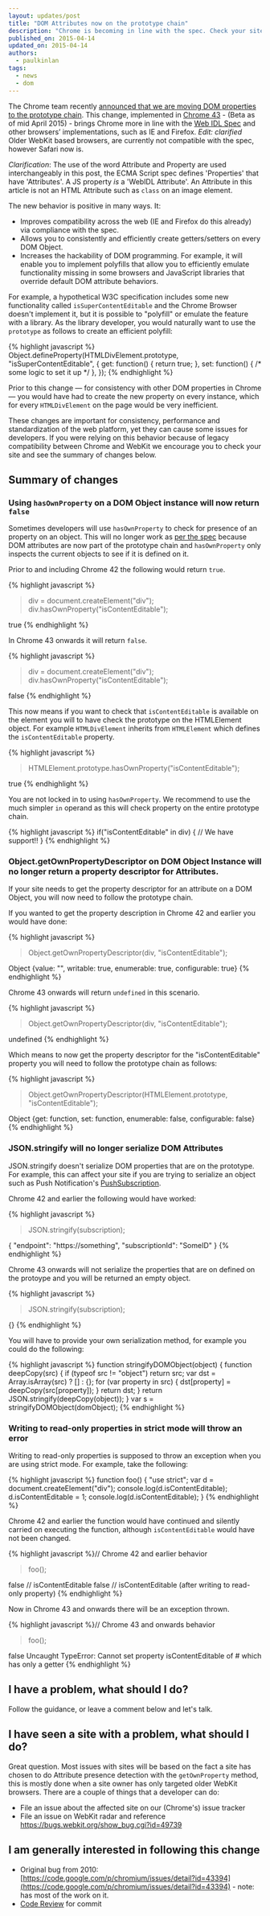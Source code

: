 ```yaml
---
layout: updates/post
title: "DOM Attributes now on the prototype chain"
description: "Chrome is becoming in line with the spec. Check your sites if you are assuming the WebKit logic for attribute propagation"
published_on: 2015-04-14
updated_on: 2015-04-14
authors:
  - paulkinlan
tags:
  - news
  - dom
---
```


The Chrome team recently [announced that we are moving DOM properties to the prototype chain](https://groups.google.com/a/chromium.org/forum/#!topic/blink-dev/H0MGw0jkdn4).  This change, implemented in [Chrome 43](https://www.chromestatus.com/feature/6052436003258368) - (Beta as of mid April 2015) -  brings Chrome more in line with the [Web IDL Spec](https://heycam.github.io/webidl/#es-attributes ) and other browsers’ implementations, such as IE and Firefox.  *Edit: clarified* &nbsp; Older WebKit based browsers, are currently not compatible with the spec, however Safari now is.

*Clarification*: The use of the word Attribute and Property are used interchangeably in this post, the ECMA Script spec defines 'Properties' that have 'Attributes'.  A JS property _is_ a 'WebIDL Attribute'.  An Attribute in this article is not an HTML Attribute such as `class` on an image element.

The new behavior is positive in many ways. It:

* Improves compatibility across the web (IE and Firefox do this already) via compliance with the spec.
* Allows you to consistently and efficiently create getters/setters on every DOM Object.
* Increases the hackability of DOM programming. For example, it will enable you to implement polyfills that allow you to efficiently emulate functionality missing in some browsers and JavaScript libraries that override default DOM attribute behaviors.

For example, a hypothetical W3C specification includes some new functionality called `isSuperContentEditable` and the Chrome Browser doesn't implement it, but it is possible to "polyfill" or emulate the feature with a library.  As the library developer, you would naturally want to use the `prototype` as follows to create an efficient polyfill:

{% highlight javascript %}
Object.defineProperty(HTMLDivElement.prototype, "isSuperContentEditable", {
  get: function() { return true; },
  set: function() { /* some logic to set it up */ },
});
{% endhighlight %}

Prior to this change &mdash; for consistency with other DOM properties in Chrome &mdash; you would have had to create the new property on every instance, which for every `HTMLDivElement` on the page would be very inefficient.

These changes are important for consistency, performance and standardization of the web platform, yet they can cause some issues for developers. If you were relying on this behavior because of legacy compatibility between Chrome and WebKit we encourage you to check your site and see the summary of changes below.

## Summary of changes

### Using `hasOwnProperty` on a DOM Object instance will now return `false`

Sometimes developers will use `hasOwnProperty` to check for presence of an property on an object.  This will no longer work as [per the spec](http://www.ecma-international.org/ecma-262/5.1/#sec-15.2.4.5) because DOM attributes are now part of the prototype chain and `hasOwnProperty` only inspects the current objects to see if it is defined on it.

Prior to and including Chrome 42 the following would return `true`.

{% highlight javascript %}
> div = document.createElement("div");
> div.hasOwnProperty("isContentEditable");

true
{% endhighlight %}

In Chrome 43 onwards it will return `false`.

{% highlight javascript %}
> div = document.createElement("div");
> div.hasOwnProperty("isContentEditable");

false
{% endhighlight %}

This now means if you want to check that `isContentEditable` is available on the element you will to have check the prototype on the HTMLElement object. For example `HTMLDivElement` inherits from `HTMLElement` which defines the `isContentEditable` property.

{% highlight javascript %}
> HTMLElement.prototype.hasOwnProperty("isContentEditable");

true
{% endhighlight %}

You are not locked in to using `hasOwnProperty`. We recommend to use the much simpler `in` operand as this will check property on the entire prototype chain.

{% highlight javascript %}
if("isContentEditable" in div) {
  // We have support!!
}
{% endhighlight %}


### Object.getOwnPropertyDescriptor on DOM Object Instance will no longer return a property descriptor for Attributes.

If your site needs to get the property descriptor for an attribute on a DOM Object, you will now need to follow the prototype chain.

If you wanted to get the property description in Chrome 42 and earlier you would have done:

{% highlight javascript %}
> Object.getOwnPropertyDescriptor(div, "isContentEditable");

Object {value: "", writable: true, enumerable: true, configurable: true}
{% endhighlight %}

Chrome 43 onwards will return `undefined` in this scenario.

{% highlight javascript %}
> Object.getOwnPropertyDescriptor(div, "isContentEditable");

undefined
{% endhighlight %}

Which means to now get the property descriptor for the "isContentEditable" property you will need to follow the prototype chain as follows:

{% highlight javascript %}
> Object.getOwnPropertyDescriptor(HTMLElement.prototype, "isContentEditable");

Object {get: function, set: function, enumerable: false, configurable: false}
{% endhighlight %}

### JSON.stringify will no longer serialize DOM Attributes

JSON.stringify doesn't serialize DOM properties that are on the prototype.  For example, this can affect your site if you are trying to serialize an object such as Push Notification's [PushSubscription](https://w3c.github.io/push-api/#pushsubscription-interface).

Chrome 42 and earlier the following would have worked:

{% highlight javascript %}
> JSON.stringify(subscription);

{
  "endpoint": "https://something",
  "subscriptionId": "SomeID"
}
{% endhighlight %}

Chrome 43 onwards will not serialize the properties that are on defined on the protoype and you will be returned an empty object.

{% highlight javascript %}
> JSON.stringify(subscription);

{}
{% endhighlight %}

You will have to provide your own serialization method, for example you could do the following:

{% highlight javascript %}
function stringifyDOMObject(object)
{
    function deepCopy(src) {
        if (typeof src != "object")
            return src;
        var dst = Array.isArray(src) ? [] : {};
        for (var property in src) {
            dst[property] = deepCopy(src[property]);
        }
        return dst;
    }
    return JSON.stringify(deepCopy(object));
}
var s = stringifyDOMObject(domObject);
{% endhighlight %}

### Writing to read-only properties in strict mode will throw an error

Writing to read-only properties is supposed to throw an exception when you are using strict mode. For example, take the following:

{% highlight javascript %}
function foo() {
  "use strict";
  var d = document.createElement("div");
  console.log(d.isContentEditable);
  d.isContentEditable = 1;
  console.log(d.isContentEditable);
}
{% endhighlight %}

Chrome 42 and earlier the function would have continued and silently carried on executing the function, although `isContentEditable` would have not been changed.

{% highlight javascript %}// Chrome 42 and earlier behavior
> foo();

false // isContentEditable
false // isContentEditable (after writing to read-only property)
{% endhighlight %}

Now in Chrome 43 and onwards there will be an exception thrown.

{% highlight javascript %}// Chrome 43 and onwards behavior
> foo();

false
Uncaught TypeError: Cannot set property isContentEditable of #<HTMLElement> which has only a getter
{% endhighlight %}

## I have a problem, what should I do?

Follow the guidance, or leave a comment below and let's talk.

## I have seen a site with a problem, what should I do?

Great question.  Most issues with sites will be based on the fact a site has chosen to do Attribute presence detection with the `getOwnProperty` method, this is mostly done when a site owner has only targeted older WebKit browsers.  There are a couple of things that a developer can do:

*  File an issue about the affected site on our (Chrome's) issue tracker
*  File an issue on WebKit radar and reference https://bugs.webkit.org/show_bug.cgi?id=49739

## I am generally interested in following this change

* Original bug from 2010: [https://code.google.com/p/chromium/issues/detail?id=43394](https://code.google.com/p/chromium/issues/detail?id=43394) - note: has most of the work on it.
* [Code Review](https://codereview.chromium.org/984523003/) for commit
